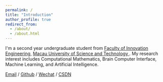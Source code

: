 ```yaml
---
permalink: /
title: "Introduction"
author_profile: true
redirect_from: 
  - /about/
  - /about.html
---
```


I'm a second year undergraduate student from [Faculty of Innovation Engineering](https://www.must.edu.mo/cn/fie), [Macau University of Science and Technology ](https://www.must.edu.mo/cn). My research interest includes Computational Mathematics, Brain Computer Interface, Machine Learning, and Artificial Intelligence.

[Email](mailto:1220019046@student.must.edu.mo) / [Github](https://github.com/xjieK) / [Wechat](../images/wechat.jpg) / [CSDN](https://blog.csdn.net/qq_73627657?spm=1000.2115.3001.5343)
